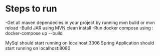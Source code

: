 # Steps to run

-Get all maven dependecies in your project by running mvn bulid or mvn reload
-Build JAR using MVN clean install
-Run docker compose using : docker-compose up --build

MySql should start running on localhost:3306
Spring Application should start running on localhost:8080

